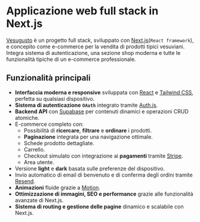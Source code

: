 # Applicazione web full stack in Next.js

[Vesugusto](https://nextjs-vesugusto.vercel.app) è un progetto full stack, sviluppato con [Next.js](https://nextjs.org)(`React framework`), e concepito come e-commerce per la vendita di prodotti tipici vesuviani. Integra sistema di autenticazione, una sezione shop moderna e tutte le funzionalità tipiche di un e-commerce professionale.

## Funzionalità principali

- **Interfaccia moderna e responsive** sviluppata con [React](https://react.dev/) e [Tailwind CSS](https://tailwindcss.com/), perfetta su qualsiasi dispositivo.
- **Sistema di autenticazione** **`OAuth`** integrato tramite [Auth.js](https://authjs.dev/).
- **Backend API** con [Supabase](https://supabase.com/) per contenuti dinamici e operazioni CRUD atomiche.
- E-commerce completo con:
  - Possibilità di **ricercare**, **filtrare** e **ordinare** i prodotti.
  - **Paginazione** integrata per una navigazione ottimale.
  - Schede prodotto dettagliate.
  - Carrello.
  - Checkout simulato con integrazione ai **pagamenti** tramite [Stripe](https://stripe.com).
  - Area utente.
- Versione **light** e **dark** basata sulle preferenze del dispositivo.
- Invio automatico di email di benvenuto e di conferma degli ordini tramite [Resend](https://resend.com/).
- **Animazioni** fluide grazie a [Motion](https://motion.dev/).
- **Ottimizzazione di immagini, SEO e performance** grazie alle funzionalità avanzate di Next.js.
- **Sistema di routing e gestione delle pagine** dinamico e scalabile con Next.js.
